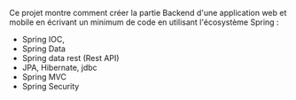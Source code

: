 Ce projet montre comment créer la partie Backend d'une application web et mobile en écrivant un minimum de code en utilisant l'écosystème Spring :
 - Spring IOC,
 - Spring Data
 - Spring data rest (Rest API)
 - JPA, Hibernate, jdbc
 - Spring MVC
 - Spring Security

